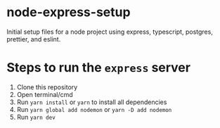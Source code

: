 # node-express-setup
Initial setup files for a node project using express, typescript, postgres, prettier, and eslint.

# Steps to run the `express` server
1. Clone this repository
2. Open terminal/cmd
3. Run `yarn install` or `yarn` to install all dependencies
4. Run `yarn global add nodemon` or `yarn -D add nodemon`
5. Run `yarn dev`
